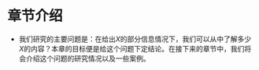 # 章节介绍

* 我们研究的主要问题是：在给出$X$的部分信息情况下，我们可以从中了解多少$X$的内容？本章的目标便是给这个问题下定结论。在接下来的章节中，我们将会介绍这个问题的研究情况以及一些案例。